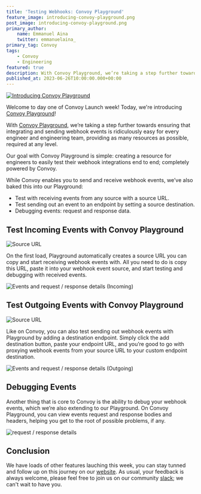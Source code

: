 ```yaml
---
title: 'Testing Webhooks: Convoy Playground'
feature_image: introducing-convoy-playground.png
post_image: introducing-convoy-playground.png
primary_author:
    name: Emmanuel Aina
    twitter: emmanuelaina_
primary_tag: Convoy
tags:
    - Convoy
    - Engineering
featured: true
description: With Convoy Playground, we’re taking a step further towards ensuring that integrating and sending webhook events is ridiculously easy for every engineer and engineering team, providing as many
published_at: 2023-06-26T10:00:00.000+00:00
---
```


[![Introducing Convoy Playground](/blog-assets/playground-video-img.png)](https://www.youtube.com/watch?v=boRhKgQYIDM)

Welcome to day one of Convoy Launch week! Today, we're introducing [Convoy Playground](https://playground.getconvoy.io)!

With [Convoy Playground](https://playground.getconvoy.io), we’re taking a step further towards ensuring that integrating and sending webhook events is ridiculously easy for every engineer and engineering team, providing as many resources as possible, required at any level.

Our goal with Convoy Playground is simple: creating a resource for engineers to easily test their webhook integrations end to end; completely powered by Convoy.

While Convoy enables you to send and receive webhook events, we’ve also baked this into our Playground:

-   Test with receiving events from any source with a source URL.
-   Test sending out an event to an endpoint by setting a source destination.
-   Debugging events: request and response data.

## Test Incoming Events with Convoy Playground

![Source URL](/blog-assets/Source-URL.png)

On the first load, Playground automatically creates a source URL you can copy and start receiving webhook events with. All you need to do is copy this URL, paste it into your webhook event source, and start testing and debugging with received events.

![Events and request / response details (Incoming)](/blog-assets/Events-and-request-response-details-Incoming.png)

## Test Outgoing Events with Convoy Playground

![Source URL](/blog-assets/Source-URL-and-destination-input.png)

Like on Convoy, you can also test sending out webhook events with Playground by adding a destination endpoint. Simply click the add destination button, paste your endpoint URL, and you’re good to go with proxying webhook events from your source URL to your custom endpoint destination.

![Events and request / response details (Outgoing)](/blog-assets/Events-and-request-response-details-outgoing.png)

## Debugging Events

Another thing that is core to Convoy is the ability to debug your webhook events, which we’re also extending to our Playground. On Convoy Playground, you can view events request and response bodies and headers, helping you get to the root of possible problems, if any.

![request / response details](/blog-assets/Request-response-details.png)

## Conclusion

We have loads of other features lauching this week, you can stay tunned and follow up on this journey on our [website](https://launchweek.getconvoy.io). As usual, your feedback is always welcome, please feel free to join us on our community [slack](https://convoy-community.slack.com/join/shared_invite/zt-xiuuoj0m-yPp~ylfYMCV9s038QL0IUQ#/shared-invite/email); we can't wait to have you.
